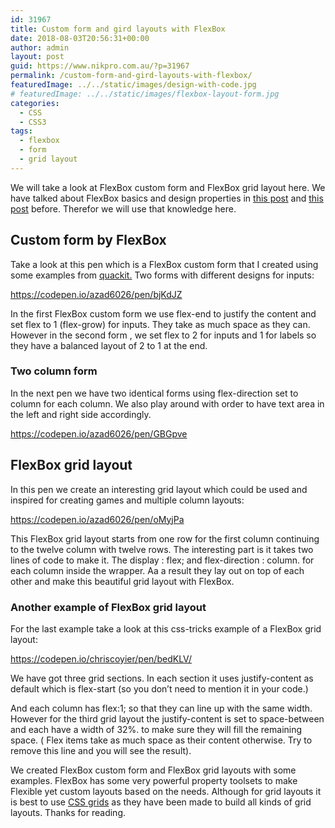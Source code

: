 ```yaml
---
id: 31967
title: Custom form and gird layouts with FlexBox
date: 2018-08-03T20:56:31+00:00
author: admin
layout: post
guid: https://www.nikpro.com.au/?p=31967
permalink: /custom-form-and-gird-layouts-with-flexbox/
featuredImage: ../../static/images/design-with-code.jpg
# featuredImage: ../../static/images/flexbox-layout-form.jpg
categories:
  - CSS
  - CSS3
tags:
  - flexbox
  - form
  - grid layout
---
```


We will take a look at FlexBox custom form and FlexBox grid layout here. We have talked about FlexBox basics and design properties in [this post](https://www.nikpro.com.au/flexbox-explained-in-a-simple-way-with-examples-part-1/) and [this post](https://www.nikpro.com.au/flexbox-explained-in-a-simple-way-with-examples-part-2/) before. Therefor we will use that knowledge here.

## Custom form by FlexBox

Take a look at this pen which is a FlexBox custom form that I created using some examples from [quackit.](https://quackit.com) Two forms with different designs for inputs:

https://codepen.io/azad6026/pen/bjKdJZ

In the first FlexBox custom form we use flex-end to justify the content and set flex to 1 (flex-grow) for inputs. They take as much space as they can. However in the second form , we set flex to 2 for inputs and 1 for labels so they have a balanced layout of 2 to 1 at the end.

### Two column form

In the next pen we have two identical forms using flex-direction set to column for each column. We also play around with order to have text area in the left and right side accordingly.

https://codepen.io/azad6026/pen/GBGpve

## FlexBox grid layout

In this pen we create an interesting grid layout which could be used and inspired for creating games and multiple column layouts:

https://codepen.io/azad6026/pen/oMyjPa

This FlexBox grid layout starts from one row for the first column continuing to the twelve column with twelve rows. The interesting part is it takes two lines of code to make it. The display : flex; and flex-direction : column. for each column inside the wrapper. Aa a result they lay out on top of each other and make this beautiful grid layout with FlexBox.

### Another example of FlexBox grid layout

For the last example take a look at this css-tricks example of a FlexBox grid layout:

https://codepen.io/chriscoyier/pen/bedKLV/

We have got three grid sections. In each section it uses justify-content as default which is flex-start (so you don&#8217;t need to mention it in your code.)

And each column has flex:1; so that they can line up with the same width. However for the third grid layout the justify-content is set to space-between and each have a width of 32%. to make sure they will fill the remaining space. ( Flex items take as much space as their content otherwise. Try to remove this line and you will see the result).

We created FlexBox custom form and FlexBox grid layouts with some examples. FlexBox has some very powerful property toolsets to make Flexible yet custom layouts based on the needs. Although for grid layouts it is best to use [CSS grids](https://www.nikpro.com.au/css-grid-layout-review-with-examples-part-1/) as they have been made to build all kinds of grid layouts. Thanks for reading.

